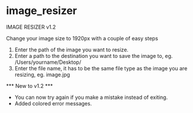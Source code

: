 # image_resizer


IMAGE RESIZER v1.2
                             

Change your image size to 1920px with a couple of easy steps

1. Enter the path of the image you want to resize.
2. Enter a path to the destination you want to save the image to, eg. /Users/yourname/Desktop/       
4. Enter the file name, it has to be the same file type as the image you are resizing, eg. image.jpg


*** New to v1.2 ***

- You can now try again if you make a mistake instead of exiting.
- Added colored error messages.
